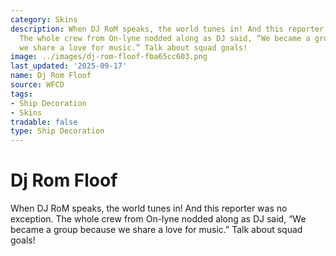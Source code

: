 ```yaml
---
category: Skins
description: When DJ RoM speaks, the world tunes in! And this reporter was no exception.
  The whole crew from On-lyne nodded along as DJ said, “We became a group because
  we share a love for music.” Talk about squad goals!
image: ../images/dj-rom-floof-fba65cc603.png
last_updated: '2025-09-17'
name: Dj Rom Floof
source: WFCD
tags:
- Ship Decoration
- Skins
tradable: false
type: Ship Decoration
---
```


# Dj Rom Floof

When DJ RoM speaks, the world tunes in! And this reporter was no exception. The whole crew from On-lyne nodded along as DJ said, “We became a group because we share a love for music.” Talk about squad goals!

